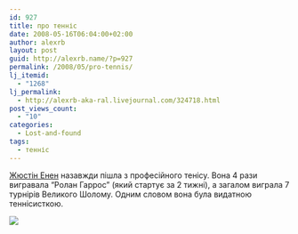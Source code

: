 ```yaml
---
id: 927
title: про тенніс
date: 2008-05-16T06:04:00+02:00
author: alexrb
layout: post
guid: http://alexrb.name/?p=927
permalink: /2008/05/pro-tennis/
lj_itemid:
  - "1268"
lj_permalink:
  - http://alexrb-aka-ral.livejournal.com/324718.html
post_views_count:
  - "10"
categories:
  - Lost-and-found
tags:
  - тенніс
---
```

<a href="http://uk.wikipedia.org/wiki/%D0%95%D0%BD%D1%96%D0%BD_%D0%96%D1%8E%D1%81%D1%82%D1%96%D0%BD" target="_blank">Жюстін Енен</a> назавжди пішла з професійного тенісу. Вона 4 рази вигравала &#8220;Ролан Гаррос&#8221; (який стартує за 2 тижні), а загалом виграла 7 турнірів Великого Шолому. Одним словом вона була видатною теннісисткою.

![](http://www.justine-henin.be/public/newspics/pic2384.jpg)